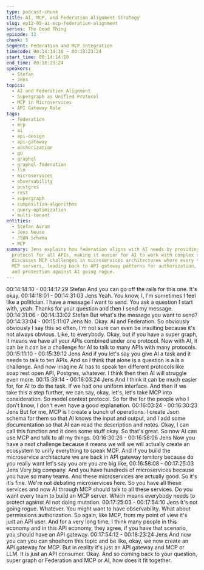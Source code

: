 ```yaml
---
type: podcast-chunk
title: AI, MCP, and Federation Alignment Strategy
slug: ep12-05-ai-mcp-federation-alignment
series: The Good Thing
episode: 12
chunk: 5
segment: Federation and MCP Integration
timecode: 00:14:14:10 – 00:18:23:24
start_time: 00:14:14:10
end_time: 00:18:23:24
speakers:
  - Stefan
  - Jens
topics:
  - AI and Federation Alignment
  - Supergraph as Unified Protocol
  - MCP in Microservices
  - API Gateway Role
tags:
  - federation
  - mcp
  - ai
  - api-design
  - api-gateway
  - authorization
  - go
  - graphql
  - graphql-federation
  - llm
  - microservices
  - observability
  - postgres
  - rest
  - supergraph
  - composition-algorithms
  - query-optimization
  - multi-tenant
entities:
  - Stefan Avram
  - Jens Neuse
  - JSON Schema
  - MCP
summary: Jens explains how federation aligns with AI needs by providing a unified
  protocol for all APIs, making it easier for AI to work with complex systems. He
  discusses MCP challenges in microservices architectures where every team would need
  MCP servers, leading back to API gateway patterns for authorization, observability,
  and protection against AI going rogue.
---
```


00:14:14:10 - 00:14:17:29
Stefan
And you can go off the rails for this one. It's okay.
00:14:18:01 - 00:14:31:03
Jens
Yeah. You know, I, I'm sometimes I feel like a politician. I have a message I want to send. You
ask a question I start with, yeah. Thanks for your question and then I send my message.
00:14:31:06 - 00:14:33:02
Stefan
But what's the message you want to send?
00:14:33:04 - 00:15:11:07
Jens
No. Okay. AI and Federation. So obviously obviously I say this so often, I'm not sure can even
be insulting because it's not always obvious. Like, to everybody. Okay, but if you have a super
graph, it means we have all your APIs combined under one protocol. Now with AI, it can be it
can be a challenge for AI to talk to many APIs with many protocols.
00:15:11:10 - 00:15:39:12
Jens
And if you let's say you give AI a task and it needs to talk to ten APIs. And so I think that alone is
a question is a is a challenge. And now imagine AI has to speak ten different protocols like soap
rest open API, Postgres, whatever. I think then then AI will struggle even more.
00:15:39:14 - 00:16:03:24
Jens
And I think it can be much easier for, for AI to do the task. If we had one uniform interface. And
then if we take this a step further, we can say, okay, let's, let's take MCP into consideration. So
model context protocol. So for the for the people who I don't know, I don't even have a good
explanation.
00:16:03:24 - 00:16:30:23
Jens
But for me, MCP is I create a bunch of operations. I create Json schema for them so that AI
knows the input and output, and I add some documentation so that AI can read the description
and notes. Okay, I can call this function and it does some stuff okay. So that's great. So now AI
can use MCP and talk to all my things.
00:16:30:26 - 00:16:58:06
Jens
Now you have a next challenge because it means we will we will actually create an ecosystem
to unify everything to speak MCP. And if you build the microservice architecture we are back in
API gateway territory because do you really want let's say you are you are big like,
00:16:58:08 - 00:17:25:03
Jens
Very big company. And you have hundreds of microservices because you have so many teams.
And these microservices are actually good. So it's it's fine. We're not debating microservices
here. So you have all these services and now AI through MCP should talk to all these services.
Do you want every team to build an MCP server. Which means everybody needs to protect
against AI not doing mutation.
00:17:25:03 - 00:17:54:10
Jens
It's not going rogue. Whatever. You might want to have observability. What about permissions
authorization. So again, like MCP, from my point of view it's just an API user. And for a very long
time, I think many people in this economy and in this API economy, they agree, if you have that
scenario, you should have an API gateway.
00:17:54:12 - 00:18:23:24
Jens
And now you can you can shoehorn this topic and be like, okay, we now create an API gateway
for MCP. But in reality it's just an API gateway and MCP or LLM. It is just an API consumer.
Okay. And so coming back to your question, super graph or Federation and MCP or AI, how
does it fit together.
